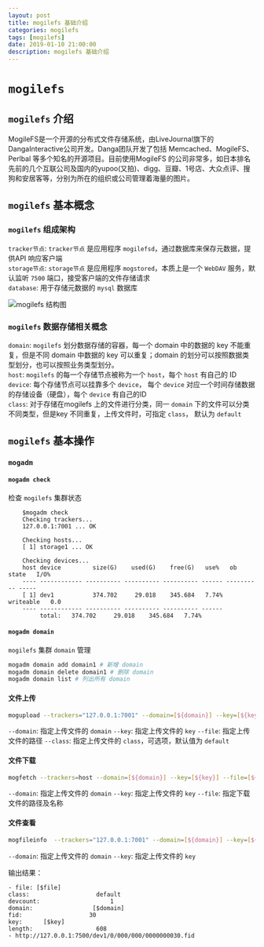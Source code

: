 ```yaml
---
layout: post
title: mogilefs 基础介绍
categories: mogilefs
tags: [mogilefs]
date: 2019-01-10 21:00:00
description: mogilefs 基础介绍
---
```


# `mogilefs`

## `mogilefs` 介绍

MogileFS是一个开源的分布式文件存储系统，由LiveJournal旗下的DangaInteractive公司开发。Danga团队开发了包括 Memcached、MogileFS、Perlbal 等多个知名的开源项目。目前使用MogileFS 的公司非常多，如日本排名先前的几个互联公司及国内的yupoo(又拍)、digg、豆瓣、1号店、大众点评、搜狗和安居客等，分别为所在的组织或公司管理着海量的图片。

## `mogilefs` 基本概念

### `mogilefs` 组成架构

`tracker节点`: `tracker节点` 是应用程序 `mogilefsd`，通过数据库来保存元数据，提供API 响应客户端 <br/>
`storage节点`: `storage节点` 是应用程序 `mogstored`，本质上是一个 `WebDAV` 服务，默认监听 `7500` 端口，接受客户端的文件存储请求 <br/>
`database`: 用于存储元数据的 `mysql` 数据库 <br/>

![](https://s1.51cto.com/images/20171204/1512393806362708.png?x-oss-process=image/watermark,size_16,text_QDUxQ1RP5Y2a5a6i,color_FFFFFF,t_100,g_se,x_10,y_10,shadow_90,type_ZmFuZ3poZW5naGVpdGk= "mogilefs 结构图")

### `mogilefs` 数据存储相关概念

`domain`: `mogilefs` 划分数据存储的容器，每一个 domain 中的数据的  key 不能重复，但是不同 domain 中数据的 key 可以重复；domain 的划分可以按照数据类型划分，也可以按照业务类型划分。<br/>
`host`: `mogilefs` 的每一个存储节点被称为一个 `host`，每个 `host` 有自己的 ID<br/>
`device`: 每个存储节点可以挂靠多个 `device`， 每个 `device` 对应一个时间存储数据的存储设备（硬盘），每个 `device` 有自己的ID<br/>
`class`: 对于存储在mogilefs 上的文件进行分类，同一 `domain` 下的文件可以分类不同类型，但是key 不同重复，上传文件时，可指定 `class`， 默认为 `default` <br/> 

## `mogilefs` 基本操作

### `mogadm`

#### `mogadm check`

检查 `mogilefs` 集群状态

        $mogadm check
        Checking trackers...
        127.0.0.1:7001 ... OK

        Checking hosts...
        [ 1] storage1 ... OK

        Checking devices...
        host device         size(G)    used(G)    free(G)   use%   ob state   I/O%
        ---- ------------ ---------- ---------- ---------- ------ ---------- -----
        [ 1] dev1           374.702     29.018    345.684   7.74%  writeable   0.0
        ---- ------------ ---------- ---------- ---------- ------
             total:   374.702     29.018    345.684   7.74%

#### `mogadm domain`

`mogilefs` 集群 `domain` 管理

```bash
mogadm domain add domain1 # 新增 domain
mogadm domain delete domain1 # 删除 domain
mogadm domain list # 列出所有 domain
```

#### 文件上传

```bash
mogupload --trackers="127.0.0.1:7001" --domain=[${domain}] --key=[${key}] --file=[${file}] --class=[${class}]
```

`--domain`: 指定上传文件的 `domain`
`--key`: 指定上传文件的 `key`
`--file`: 指定上传文件的路径
`--class`: 指定上传文件的 `class`，可选项，默认值为 `default`

#### 文件下载

```bash
mogfetch --trackers=host --domain=[${domain}] --key=[${key}] --file=[${file}]
```

`--domain`: 指定上传文件的 `domain`
`--key`: 指定上传文件的 `key`
`--file`: 指定下载文件的路径及名称

#### 文件查看

```bash
mogfileinfo  --trackers="127.0.0.1:7001" --domain=[${domain}] --key=[${key}]
```

`--domain`: 指定上传文件的 `domain`
`--key`: 指定上传文件的 `key`

输出结果：

    - file: [$file]
    class:                   default
    devcount:                    1
    domain:                 [$domain]
    fid:                   30
    key:      [$key]
    length:                  608
    - http://127.0.0.1:7500/dev1/0/000/000/0000000030.fid